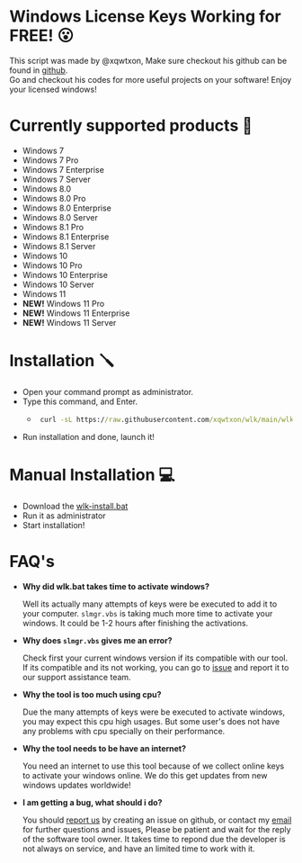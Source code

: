 # Windows License Keys Working for FREE! :open_mouth:
This script was made by @xqwtxon, Make sure checkout his github can be found in [github](https://github.com/xqwtxon). <br>
Go and checkout his codes for more useful projects on your software! Enjoy your licensed windows!

# Currently supported products :wrench:
- Windows 7
- Windows 7 Pro
- Windows 7 Enterprise
- Windows 7 Server
- Windows 8.0
- Windows 8.0 Pro
- Windows 8.0 Enterprise
- Windows 8.0 Server
- Windows 8.1 Pro
- Windows 8.1 Enterprise
- Windows 8.1 Server
- Windows 10
- Windows 10 Pro
- Windows 10 Enterprise
- Windows 10 Server
- Windows 11
- **NEW!** Windows 11 Pro
- **NEW!** Windows 11 Enterprise
- **NEW!** Windows 11 Server

# Installation :screwdriver:
- Open your command prompt as administrator.
- Type this command, and Enter.
  - ```bat
     curl -sL https://raw.githubusercontent.com/xqwtxon/wlk/main/wlk-install.bat -o wlk-setup.bat & wlk-setup.bat
    ```
- Run installation and done, launch it!

# Manual Installation :computer:
- Download the [wlk-install.bat](https://raw.githubusercontent.com/xqwtxon/wlk/main/wlk-install.bat)
- Run it as administrator
- Start installation!

# FAQ's
- **Why did wlk.bat takes time to activate windows?**

  Well its actually many attempts of keys were be executed
  to add it to your computer. `slmgr.vbs` is taking much more time
  to activate your windows. It could be 1-2 hours after finishing the
  activations.
  
- **Why does `slmgr.vbs` gives me an error?**

  Check first your current windows version if its compatible with our
  tool. If its compatible and its not working, you can go to [issue](https://github.com/xqwtxon/wlk/issues)
  and report it to our support assistance team.
  
- **Why the tool is too much using cpu?**

  Due the many attempts of keys were be executed to activate windows,
  you may expect this cpu high usages. But some user's does not have
  any problems with cpu specially on their performance.
  
- **Why the tool needs to be have an internet?**

  You need an internet to use this tool because of we collect online keys to activate
  your windows online. We do this get updates from new windows updates worldwide!
  
- **I am getting a bug, what should i do?**

  You should [report us](https://github.com/xqwtxon/wlk/issues) by creating an issue on github,
  or contact my [email](mailto:xqwtxon@hotmail.com) for further questions and issues, Please be patient and wait
  for the reply of the software tool owner. It takes time to repond due the developer is not always on
  service, and have an limited time to work with it.

